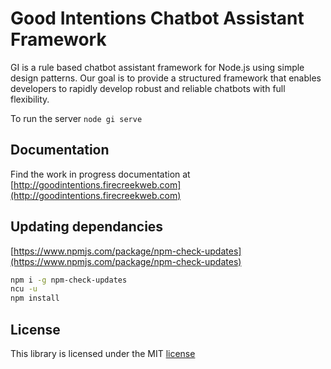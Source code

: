# Good Intentions Chatbot Assistant Framework

GI is a rule based chatbot assistant framework for Node.js using simple design patterns. Our goal is to provide a structured framework that enables developers to rapidly develop robust and reliable chatbots with full flexibility.

To run the server `node gi serve`

## Documentation

Find the work in progress documentation at [http://goodintentions.firecreekweb.com](http://goodintentions.firecreekweb.com)

## Updating dependancies

[https://www.npmjs.com/package/npm-check-updates](https://www.npmjs.com/package/npm-check-updates)

```bash
npm i -g npm-check-updates
ncu -u
npm install
```

## License

This library is licensed under the MIT [license](LICENSE)
